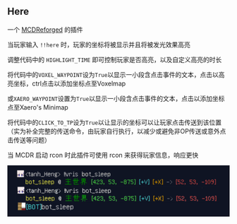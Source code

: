 Here
-------

一个 [MCDReforged](https://github.com/Fallen-Breath/MCDReforged) 的插件

当玩家输入 `!!here` 时，玩家的坐标将被显示并且将被发光效果高亮

调整代码中的 `HIGHLIGHT_TIME` 即可控制玩家是否高亮，以及自定义高亮的时长

将代码中的`VOXEL_WAYPOINT`设为`True`以显示一小段含点击事件的文本，点击以高亮坐标，ctrl点击以添加坐标点至Voxelmap

或`XAERO_WAYPOINT`设置为`True`以显示一小段含点击事件的文本，点击以添加坐标点至Xaero's Minimap

将代码中的`CLICK_TO_TP`设为`True`以让显示的坐标可以让玩家点击传送到该位置（实为补全完整的传送命令，由玩家自行执行，以减少或避免非OP传送或意外点击传送等问题）

当 MCDR 启动 rcon 时此插件可使用 rcon 来获得玩家信息，响应更快

![example](https://raw.githubusercontent.com/TISUnion/Here/MCDR/img.png)
